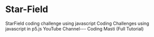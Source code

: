 # Star-Field
StarField coding challenge using javascript
Coding Challenges using javascript in p5.js
YouTube Channel--- Coding Masti (Full Tutorial)
